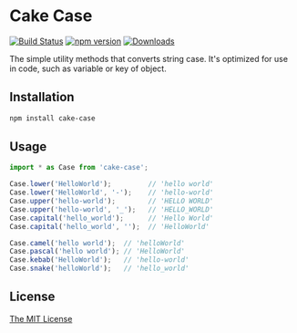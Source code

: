 # Cake Case

[![Build Status](https://travis-ci.org/archco/cake-case.svg?branch=master)](https://travis-ci.org/archco/cake-case)
[![npm version](https://badge.fury.io/js/cake-case.svg)](https://www.npmjs.com/package/cake-case)
[![Downloads](https://img.shields.io/npm/dm/cake-case.svg)](https://www.npmjs.com/package/cake-case)

The simple utility methods that converts string case. It's optimized for use in code, such as variable or key of object.

## Installation

``` sh
npm install cake-case
```

## Usage

``` js
import * as Case from 'cake-case';

Case.lower('HelloWorld');         // 'hello world'
Case.lower('HelloWorld', '-');    // 'hello-world'
Case.upper('hello-world');        // 'HELLO WORLD'
Case.upper('hello-world', '_');   // 'HELLO_WORLD'
Case.capital('hello_world');      // 'Hello World'
Case.capital('hello_world', '');  // 'HelloWorld'

Case.camel('hello world');  // 'helloWorld'
Case.pascal('hello world'); // 'HelloWorld'
Case.kebab('HelloWorld');   // 'hello-world'
Case.snake('helloWorld');   // 'hello_world'
```

## License

[The MIT License](https://github.com/archco/cake-case/blob/master/LICENSE)
